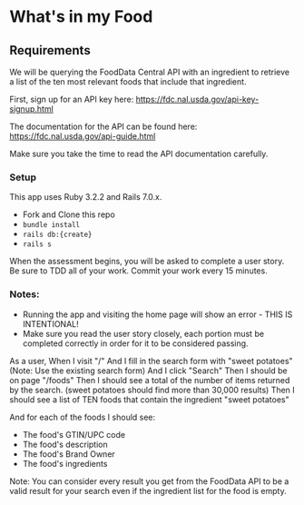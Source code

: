 # What's in my Food

## Requirements
We will be querying the FoodData Central API with an ingredient to retrieve a list of the ten most relevant foods that include that ingredient.

First, sign up for an API key here: https://fdc.nal.usda.gov/api-key-signup.html

The documentation for the API can be found here: https://fdc.nal.usda.gov/api-guide.html

Make sure you take the time to read the API documentation carefully. 

### Setup

This app uses Ruby 3.2.2 and Rails 7.0.x. 

- Fork and Clone this repo
- `bundle install`
- `rails db:{create}`
- `rails s`

When the assessment begins, you will be asked to complete a user story. Be sure to TDD all of your work. Commit your work every 15 minutes.

### Notes:
  * Running the app and visiting the home page will show an error - THIS IS INTENTIONAL!
  * Make sure you read the user story closely, each portion must be completed correctly in order for it to be considered passing.

As a user,
When I visit "/"
And I fill in the search form with "sweet potatoes"
(Note: Use the existing search form)
And I click "Search"
Then I should be on page "/foods"
Then I should see a total of the number of items returned by the search.
(sweet potatoes should find more than 30,000 results)
Then I should see a list of TEN foods that contain the ingredient "sweet potatoes"

And for each of the foods I should see:
- The food's GTIN/UPC code
- The food's description
- The food's Brand Owner
- The food's ingredients

Note: You can consider every result you get from the FoodData API to be a valid result for your search even if the ingredient list for the food is empty.